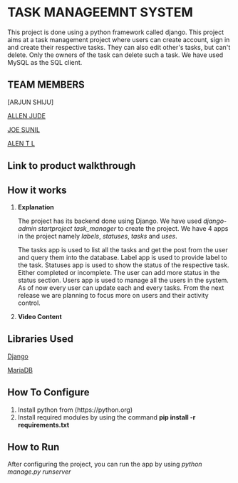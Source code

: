 # TASK MANAGEEMNT SYSTEM

This project is done using a python framework called django. This project aims at a task management project where users can create account, sign in and create their respective tasks. They can also edit other's tasks, but can't delete. Only the owners of the task can delete such a task. We have used MySQL as the SQL client.

## TEAM MEMBERS
[ARJUN SHIJU]

[ALLEN JUDE](https://github.com/ajallen14)

[JOE SUNIL](https://github.com/kuttanerror)

[ALEN T L](https://github.com/ALENTL)

## Link to product walkthrough

## How it works

<ol>

<li><strong>Explanation</strong></li>

The project has its backend done using Django. We have used *django-admin startproject task_manager* to create the project. We have 4 apps in the project namely *labels*, *statuses*, *tasks* and *uses*.

The tasks app is used to list all the tasks and get the post from the user and query them into the database. Label app is used to provide label to the task. Statuses app is used to show the status of the respective task. Either completed or incomplete. The user can add more status in the status section. Users app is used to manage all the users in the system. As of now every user can update each and every tasks. From the next release we are planning to focus more on users and their activity control.

<li><strong>Video Content</strong></li>

</ol>


## Libraries Used
[Django](https://djangoproject.com)

[MariaDB](https://mariadb.org)

## How To Configure
<ol>
    <li>Install python from (https://python.org)</li>
    <li>Install required modules by using the command <strong>pip install -r requirements.txt</strong></li>
</ol>

## How to Run
After configuring the project, you can run the app by using *python manage.py runserver*